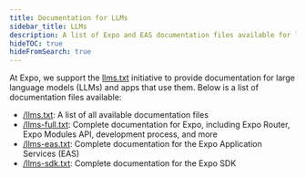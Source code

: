 ```yaml
---
title: Documentation for LLMs
sidebar_title: LLMs
description: A list of Expo and EAS documentation files available for large language models (LLMs) and apps that use them.
hideTOC: true
hideFromSearch: true
---
```


At Expo, we support the [llms.txt](https://llmstxt.org/) initiative to provide documentation for large language models (LLMs) and apps that use them. Below is a list of documentation files available:

- [/llms.txt](/llms.txt): A list of all available documentation files
- [/llms-full.txt](/llms-full.txt): Complete documentation for Expo, including Expo Router, Expo Modules API, development process, and more
- [/llms-eas.txt](/llms-eas.txt): Complete documentation for the Expo Application Services (EAS)
- [/llms-sdk.txt](/llms-sdk.txt): Complete documentation for the Expo SDK